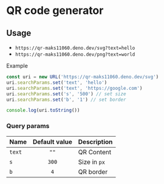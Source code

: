 # QR code generator

## Usage

- `https://qr-maks11060.deno.dev/svg?text=hello`
- `https://qr-maks11060.deno.dev/png?text=world`

Example
```ts
const uri = new URL('https://qr-maks11060.deno.dev/svg')
uri.searchParams.set('text', 'hello')
uri.searchParams.set('text', 'https://google.com')
uri.searchParams.set('s', '500') // set size
uri.searchParams.set('b', '1') // set border

console.log(uri.toString())
```


### Query params

| Name   | Default value | Description  |
| ------ | :-----------: | ------------ |
| `text` |     `""`      | QR Content   |
| `s`    |     `300`     | Size in `px` |
| `b`    |      `4`      | QR border    |
